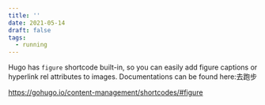```yaml
---
title: ''
date: 2021-05-14
draft: false
tags: 
  - running
---
```


Hugo has `figure` shortcode built-in, so you can easily add figure captions or hyperlink rel attributes to images. Documentations can be found here:去跑步

https://gohugo.io/content-management/shortcodes/#figure
